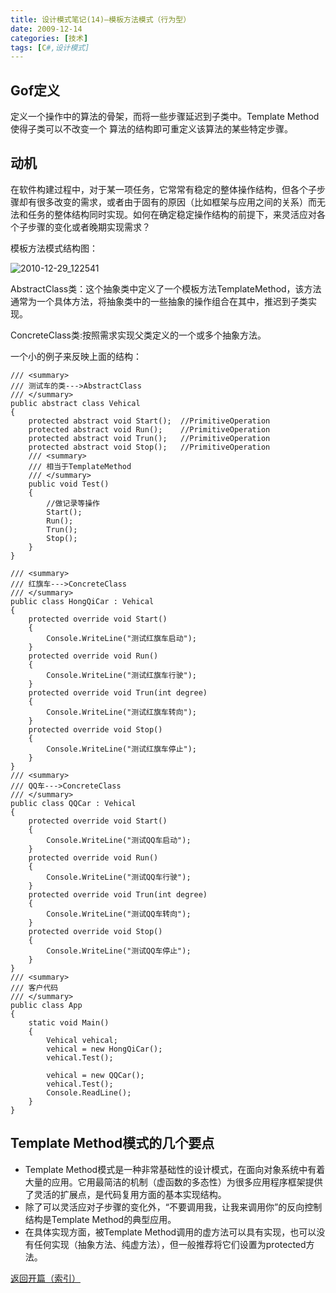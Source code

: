 ```yaml
---
title: 设计模式笔记(14)—模板方法模式（行为型）
date: 2009-12-14
categories: [技术]
tags: [C#,设计模式]
---
```


## Gof定义

定义一个操作中的算法的骨架，而将一些步骤延迟到子类中。Template Method使得子类可以不改变一个 算法的结构即可重定义该算法的某些特定步骤。

## 动机

在软件构建过程中，对于某一项任务，它常常有稳定的整体操作结构，但各个子步骤却有很多改变的需求，或者由于固有的原因（比如框架与应用之间的关系）而无法和任务的整体结构同时实现。如何在确定稳定操作结构的前提下，来灵活应对各个子步骤的变化或者晚期实现需求？

模板方法模式结构图：

![2010-12-29_122541](https://cdn.jsdelivr.net/gh/oec2003/hblog-images/img/202201290615923.png)

AbstractClass类：这个抽象类中定义了一个模板方法TemplateMethod，该方法通常为一个具体方法，将抽象类中的一些抽象的操作组合在其中，推迟到子类实现。

ConcreteClass类:按照需求实现父类定义的一个或多个抽象方法。

一个小的例子来反映上面的结构：

```
/// <summary>
/// 测试车的类--->AbstractClass
/// </summary>
public abstract class Vehical
{
    protected abstract void Start();  //PrimitiveOperation
    protected abstract void Run();    //PrimitiveOperation
    protected abstract void Trun();   //PrimitiveOperation
    protected abstract void Stop();   //PrimitiveOperation
    /// <summary>
    /// 相当于TemplateMethod
    /// </summary>
    public void Test()
    {
        //做记录等操作
        Start();
        Run();
        Trun();
        Stop();
    }
}

/// <summary>
/// 红旗车--->ConcreteClass
/// </summary>
public class HongQiCar : Vehical
{
    protected override void Start()
    {
        Console.WriteLine("测试红旗车启动");
    }
    protected override void Run()
    {
        Console.WriteLine("测试红旗车行驶");
    }
    protected override void Trun(int degree)
    {
        Console.WriteLine("测试红旗车转向");
    }
    protected override void Stop()
    {
        Console.WriteLine("测试红旗车停止");
    }
}
/// <summary>
/// QQ车--->ConcreteClass
/// </summary>
public class QQCar : Vehical
{
    protected override void Start()
    {
        Console.WriteLine("测试QQ车启动");
    }
    protected override void Run()
    {
        Console.WriteLine("测试QQ车行驶");
    }
    protected override void Trun(int degree)
    {
        Console.WriteLine("测试QQ车转向");
    }
    protected override void Stop()
    {
        Console.WriteLine("测试QQ车停止");
    }
}
/// <summary>
/// 客户代码
/// </summary>
public class App
{
    static void Main()
    {
        Vehical vehical;
        vehical = new HongQiCar();
        vehical.Test();

        vehical = new QQCar();
        vehical.Test();
        Console.ReadLine();
    }
}
```

## Template Method模式的几个要点

* Template Method模式是一种非常基础性的设计模式，在面向对象系统中有着大量的应用。它用最简洁的机制（虚函数的多态性）为很多应用程序框架提供了灵活的扩展点，是代码复用方面的基本实现结构。
* 除了可以灵活应对子步骤的变化外，“不要调用我，让我来调用你”的反向控制结构是Template Method的典型应用。
* 在具体实现方面，被Template Method调用的虚方法可以具有实现，也可以没有任何实现（抽象方法、纯虚方法），但一般推荐将它们设置为protected方法。

[返回开篇（索引）](http://blog.fwhyy.com/2009/11/design-patterns-notes-1-index/)

